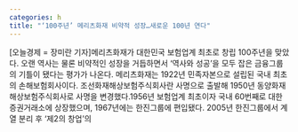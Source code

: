 ```yaml
---
categories: h
title: "‘100주년’ 메리츠화재 비약적 성장…새로운 100년 연다"
---
```

[오늘경제 = 장미란 기자]메리츠화재가 대한민국 보험업계 최초로 창립 100주년을 맞았다. 오랜 역사는 물론 비약적인 성장을 거듭하면서 ‘역사와 성공’을 모두 잡은 금융그룹의 기틀이 됐다는 평가가 나온다. 메리츠화재는 1922년 민족자본으로 설립된 국내 최초의 손해보험회사이다. 조선화재해상보험주식회사란 사명으로 출발해 1950년 동양화재해상보험주식회사로 사명을 변경했다.1956년 보험업계 최초이자 국내 60번째로 대한증권거래소에 상장했으며, 1967년에는 한진그룹에 편입됐다. 2005년 한진그룹에서 계열 분리 후 ‘제2의 창업’의